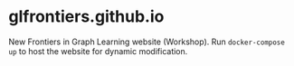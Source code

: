 # glfrontiers.github.io
New Frontiers in Graph Learning website (Workshop).
Run `docker-compose up` to host the website for dynamic modification.
